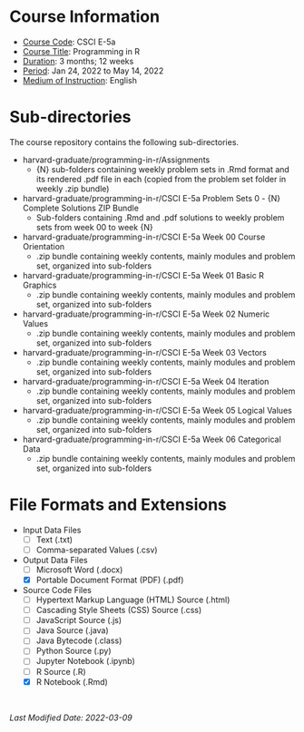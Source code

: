 <!-- This is a README file for a course's directory. -->

# Course Information
- <ins>Course Code</ins>: CSCI E-5a
- <ins>Course Title</ins>: Programming in R 
- <ins>Duration</ins>: 3 months; 12 weeks
- <ins>Period</ins>: Jan 24, 2022 to May 14, 2022 
- <ins>Medium of Instruction</ins>: English

# Sub-directories 
The course repository contains the following sub-directories.  
- harvard-graduate/programming-in-r/Assignments
  - {N} sub-folders containing weekly problem sets in .Rmd format and its rendered .pdf file in each (copied from the problem set folder in weekly .zip bundle) 
- harvard-graduate/programming-in-r/CSCI E-5a Problem Sets 0 - {N} Complete Solutions ZIP Bundle
  - Sub-folders containing .Rmd and .pdf solutions to weekly problem sets from week 00 to week {N}  
- harvard-graduate/programming-in-r/CSCI E-5a Week 00 Course Orientation
  - .zip bundle containing weekly contents, mainly modules and problem set, organized into sub-folders 
- harvard-graduate/programming-in-r/CSCI E-5a Week 01 Basic R Graphics
  - .zip bundle containing weekly contents, mainly modules and problem set, organized into sub-folders 
- harvard-graduate/programming-in-r/CSCI E-5a Week 02 Numeric Values
  - .zip bundle containing weekly contents, mainly modules and problem set, organized into sub-folders 
- harvard-graduate/programming-in-r/CSCI E-5a Week 03 Vectors
  - .zip bundle containing weekly contents, mainly modules and problem set, organized into sub-folders 
- harvard-graduate/programming-in-r/CSCI E-5a Week 04 Iteration
  - .zip bundle containing weekly contents, mainly modules and problem set, organized into sub-folders 
- harvard-graduate/programming-in-r/CSCI E-5a Week 05 Logical Values
  - .zip bundle containing weekly contents, mainly modules and problem set, organized into sub-folders 
- harvard-graduate/programming-in-r/CSCI E-5a Week 06 Categorical Data
  - .zip bundle containing weekly contents, mainly modules and problem set, organized into sub-folders 

# File Formats and Extensions 
- Input Data Files 
  - [ ] Text (.txt)
  - [ ] Comma-separated Values (.csv)
- Output Data Files 
  - [ ] Microsoft Word (.docx)
  - [x] Portable Document Format (PDF) (.pdf)
- Source Code Files 
  - [ ] Hypertext Markup Language (HTML) Source (.html)
  - [ ] Cascading Style Sheets (CSS) Source (.css)
  - [ ] JavaScript Source (.js)
  - [ ] Java Source (.java)
  - [ ] Java Bytecode (.class)
  - [ ] Python Source (.py)
  - [ ] Jupyter Notebook (.ipynb)
  - [ ] R Source (.R) 
  - [x] R Notebook (.Rmd) 

<br />

*Last Modified Date: 2022-03-09*
